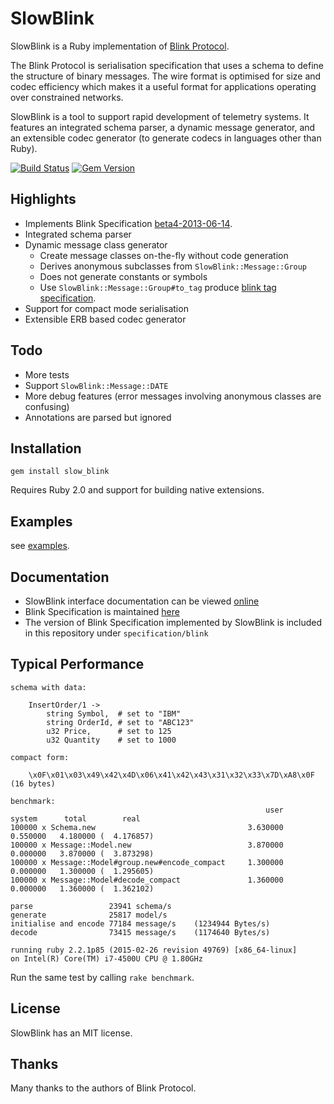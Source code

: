 SlowBlink
==========

SlowBlink is a Ruby implementation of [Blink Protocol](http://www.blinkprotocol.org/ "Blink Protocol").

The Blink Protocol is serialisation specification that uses a schema to define the structure of
binary messages. The wire format is optimised for size and codec efficiency which makes it
a useful format for applications operating over constrained networks.

SlowBlink is a tool to support rapid development of telemetry systems.
It features an integrated schema parser, a dynamic message generator, and an extensible codec
generator (to generate codecs in languages other than Ruby).

[![Build Status](https://travis-ci.org/cjhdev/slow_blink.svg?branch=master)](https://travis-ci.org/cjhdev/slow_blink)
[![Gem Version](https://badge.fury.io/rb/slow_blink.svg)](https://badge.fury.io/rb/slow_blink)

## Highlights

- Implements Blink Specification [beta4-2013-06-14](specification/blink/BlinkSpec-beta4.pdf "Blink Specification").
- Integrated schema parser
- Dynamic message class generator
    - Create message classes on-the-fly without code generation
    - Derives anonymous subclasses from `SlowBlink::Message::Group`    
    - Does not generate constants or symbols
    - Use `SlowBlink::Message::Group#to_tag` produce [blink tag specification](specification/blink/BlinkTagSpec-beta4.pdf "Blink Tag Specification").    
- Support for compact mode serialisation
- Extensible ERB based codec generator

## Todo

- More tests
- Support `SlowBlink::Message::DATE`
- More debug features (error messages involving anonymous classes are confusing)
- Annotations are parsed but ignored

## Installation

~~~
gem install slow_blink
~~~

Requires Ruby 2.0 and support for building native extensions.

## Examples

see [examples](examples).

## Documentation

- SlowBlink interface documentation can be viewed [online](http://www.rubydoc.info/gems/slow_blink "slow_blink")
- Blink Specification is maintained [here](http://www.blinkprotocol.org/ "Blink Protocol")
- The version of Blink Specification implemented by SlowBlink is included in this repository under `specification/blink`

## Typical Performance

~~~
schema with data:

    InsertOrder/1 ->
        string Symbol,  # set to "IBM"
        string OrderId, # set to "ABC123"
        u32 Price,      # set to 125
        u32 Quantity    # set to 1000

compact form:

    \x0F\x01\x03\x49\x42\x4D\x06\x41\x42\x43\x31\x32\x33\x7D\xA8\x0F  (16 bytes)

benchmark:
                                                         user     system      total        real
100000 x Schema.new                                  3.630000   0.550000   4.180000 (  4.176857)
100000 x Message::Model.new                          3.870000   0.000000   3.870000 (  3.873298)
100000 x Message::Model#group.new#encode_compact     1.300000   0.000000   1.300000 (  1.295605)
100000 x Message::Model#decode_compact               1.360000   0.000000   1.360000 (  1.362102)

parse                 23941 schema/s
generate              25817 model/s
initialise and encode 77184 message/s    (1234944 Bytes/s)
decode                73415 message/s    (1174640 Bytes/s)

running ruby 2.2.1p85 (2015-02-26 revision 49769) [x86_64-linux]
on Intel(R) Core(TM) i7-4500U CPU @ 1.80GHz
~~~

Run the same test by calling `rake benchmark`.

## License

SlowBlink has an MIT license.


## Thanks

Many thanks to the authors of Blink Protocol.



